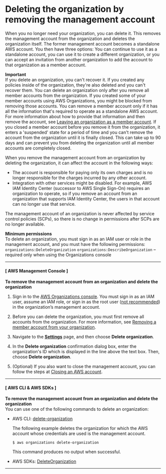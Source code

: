 # Deleting the organization by removing the management account<a name="orgs_manage_org_delete"></a>

When you no longer need your organization, you can delete it\. This removes the management account from the organization and deletes the organization itself\. The former management account becomes a standalone AWS account\. You then have three options: You can continue to use it as a standalone account, you can use it to create a different organization, or you can accept an invitation from another organization to add the account to that organization as a member account\. 

**Important**  
If you delete an organization, you can't recover it\. If you created any policies inside of the organization, they're also deleted and you can't recover them\.
You can delete an organization only after you remove all member accounts from the organization\. If you created some of your member accounts using AWS Organizations, you might be blocked from removing those accounts\. You can remove a member account only if it has all the information that's required to operate as a standalone AWS account\. For more information about how to provide that information and then remove the account, see [Leaving an organization as a member account](orgs_manage_accounts_remove.md#orgs_manage_accounts_leave-as-member)\.
If you closed a member account before you remove it from the organization, it enters a 'suspended' state for a period of time and you can't remove the account from the organization until it is finally closed\.  This can take up to 90 days and can prevent you from deleting the organization until all member accounts are completely closed\.  

When you remove the management account from an organization by deleting the organization, it can affect the account in the following ways:
+ The account is responsible for paying only its own charges and is no longer responsible for the charges incurred by any other account\.
+ Integration with other services might be disabled\. For example, AWS IAM Identity Center \(successor to AWS Single Sign\-On\) requires an organization to operate, so if you remove an account from an organization that supports IAM Identity Center, the users in that account can no longer use that service\.

The management account of an organization is never affected by service control policies \(SCPs\), so there is no change in permissions after SCPs are no longer available\.

**Minimum permissions**  
To delete an organization, you must sign in as an IAM user or role in the management account, and you must have the following permissions:  
`organizations:DeleteOrganization`
`organizations:DescribeOrganization` – required only when using the Organizations console

------
#### [ AWS Management Console ]

**To remove the management account from an organization and delete the organization**

1. Sign in to the [AWS Organizations console](https://console.aws.amazon.com/organizations/v2)\. You must sign in as an IAM user, assume an IAM role, or sign in as the root user \([not recommended](https://docs.aws.amazon.com/IAM/latest/UserGuide/best-practices.html#lock-away-credentials)\) in the organization’s management account\.

1. Before you can delete the organization, you must first remove all accounts from the organization\. For more information, see [Removing a member account from your organization](orgs_manage_accounts_remove.md)\.

1. Navigate to the **[Settings](https://console.aws.amazon.com/organizations/v2/home/settings)** page, and then choose **Delete organization**\.

1. In the **Delete organization** confirmation dialog box, enter the organization's ID which is displayed in the line above the text box\. Then, choose **Delete organization**\.

1. \(Optional\) If you also want to close the management account, you can follow the steps at [Closing an AWS account](orgs_manage_accounts_close.md)\.

------
#### [ AWS CLI & AWS SDKs ]

**To remove the management account from an organization and delete the organization**  
You can use one of the following commands to delete an organization: 
+ AWS CLI: [delete\-organization](https://docs.aws.amazon.com/cli/latest/reference/organizations/delete-organization.html)

  The following example deletes the organization for which the AWS account whose credentials are used is the management account\.

  ```
  $ aws organizations delete-organization
  ```

  This command produces no output when successful\.
+ AWS SDKs: [DeleteOrganization](https://docs.aws.amazon.com/organizations/latest/APIReference/API_DeleteOrganization.html)

------